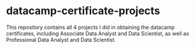 # datacamp-certificate-projects
This repository contains all 4 projects I did in obtaining the datacamp certificates, including Associate Data Analyst and Data Scientist, as well as Professional Data Analyst and Data Scientist.
